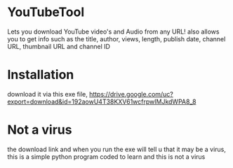 # YouTubeTool
Lets you download YouTube video's and Audio from any URL! also allows you to get info such as the title, author, views, length, publish date, channel URL, thumbnail URL and channel ID


# Installation
download it via this exe file,
https://drive.google.com/uc?export=download&id=192aowU4T38KXV61wcfrpwIMJkdWPA8_8

# Not a virus
the download link and when you run the exe will tell u that it may be a virus,
this is a simple python program coded to learn and this is not a virus
